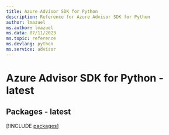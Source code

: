 ```yaml
---
title: Azure Advisor SDK for Python
description: Reference for Azure Advisor SDK for Python
author: lmazuel
ms.author: lmazuel
ms.data: 07/11/2023
ms.topic: reference
ms.devlang: python
ms.service: advisor
---
```

# Azure Advisor SDK for Python - latest
## Packages - latest
[!INCLUDE [packages](advisor-index.md)]